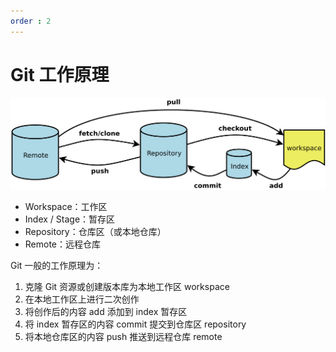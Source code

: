 ```yaml
---
order : 2
---
```

# Git 工作原理


![](../../../assets/git-pro/2024-04-03-12-40-18.png)

- Workspace：工作区
- Index / Stage：暂存区
- Repository：仓库区（或本地仓库）
- Remote：远程仓库


Git 一般的工作原理为：

1. 克隆 Git 资源或创建版本库为本地工作区 workspace
2. 在本地工作区上进行二次创作
3. 将创作后的内容 add 添加到 index 暂存区
4. 将 index 暂存区的内容 commit 提交到仓库区 repository
5. 将本地仓库区的内容 push 推送到远程仓库 remote
